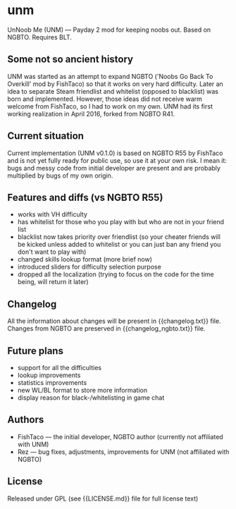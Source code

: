 # unm
UnNoob Me (UNM) — Payday 2 mod for keeping noobs out. Based on NGBTO. Requires BLT.

## Some not so ancient history
UNM was started as an attempt to expand NGBTO ('Noobs Go Back To Overkill' mod by FishTaco) so that it works on very hard difficulty. Later an idea to separate Steam friendlist and whitelist (opposed to blacklist) was born and implemented. However, those ideas did not receive warm welcome from FishTaco, so I had to work on my own.
UNM had its first working realization in April 2016, forked from NGBTO R41.

## Current situation
Current implementation (UNM v0.1.0) is based on NGBTO R55 by FishTaco and is not yet fully ready for public use, so use it at your own risk.
I mean it: bugs and messy code from initial developer are present and are probably multiplied by bugs of my own origin.

## Features and diffs (vs NGBTO R55)
* works with VH difficulty
* has whitelist for those who you play with but who are not in your friend list
* blacklist now takes priority over friendlist (so your cheater friends will be kicked unless added to whitelist or you can just ban any friend you don't want to play with)
* changed skills lookup format (more brief now)
* introduced sliders for difficulty selection purpose
* dropped all the localization (trying to focus on the code for the time being, will return it later)

## Changelog
All the information about changes will be present in {{changelog.txt}} file.
Changes from NGBTO are preserved in {{changelog_ngbto.txt}} file.

## Future plans
* support for all the difficulties
* lookup improvements
* statistics improvements
* new WL/BL format to store more information
* display reason for black-/whitelisting in game chat

## Authors
* FishTaco — the initial developer, NGBTO author (currently not affiliated with UNM)
* Rez — bug fixes, adjustments, improvements for UNM (not affiliated with NGBTO)

## License
Released under GPL (see {{LICENSE.md}} file for full license text)
